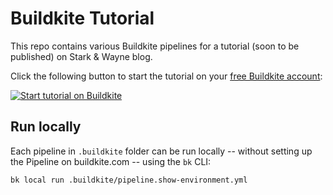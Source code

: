 # Buildkite Tutorial

This repo contains various Buildkite pipelines for a tutorial (soon to be published) on Stark & Wayne blog.

Click the following button to start the tutorial on your [free Buildkite account](https://buildkite.com/pricing):

[![Start tutorial on Buildkite](https://buildkite.com/button.svg)](https://buildkite.com/new)

## Run locally

Each pipeline in `.buildkite` folder can be run locally -- without setting up the Pipeline on buildkite.com -- using the `bk` CLI:

```plain
bk local run .buildkite/pipeline.show-environment.yml
```
